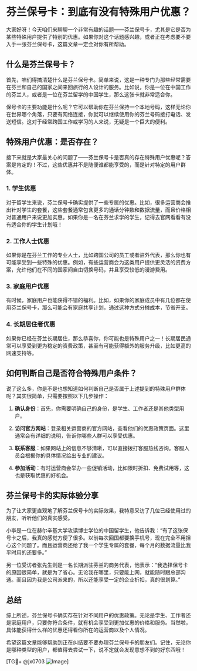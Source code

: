 # 芬兰保号卡：到底有没有特殊用户优惠？

大家好呀！今天咱们来聊聊一个非常有趣的话题——芬兰保号卡，尤其是它是否为某些特殊用户提供了特别的优惠。如果你对这个话题感兴趣，或者正在考虑要不要入手一张芬兰保号卡，这篇文章一定会对你有所帮助。

## 什么是芬兰保号卡？

首先，咱们得搞清楚什么是芬兰保号卡。简单来说，这是一种专门为那些经常需要在芬兰和自己的国家之间来回旅行的人设计的服务。比如说，你是一位在中国工作的芬兰人，或者是一位在芬兰留学的中国学生，那么这张卡就非常适合你。

保号卡的主要功能是什么呢？它可以帮助你在芬兰保持一个本地号码，这样无论你在世界哪个角落，只要有网络连接，你就可以继续使用你的芬兰号码接打电话、发送短信。这对于经常跨国工作或学习的人来说，无疑是一个巨大的便利。

## 特殊用户优惠：是否存在？

接下来就是大家最关心的问题了——芬兰保号卡是否真的存在特殊用户优惠呢？答案是肯定的！不过，这些优惠并不是随便谁都能享受的，而是针对特定的用户群体。

### 1. 学生优惠

对于留学生来说，芬兰保号卡确实提供了一些专属的优惠。比如，很多运营商会推出针对学生的套餐，这些套餐通常包含更多的通话分钟数和数据流量，而且价格相对普通用户来说更加实惠。如果你是一名在芬兰求学的学生，记得去官网看看有没有适合你的学生计划哦！

### 2. 工作人士优惠

如果你是在芬兰工作的专业人士，比如跨国公司的员工或者驻外代表，那么你也有可能享受到一些特殊的优惠。例如，有些运营商会为这类用户提供更灵活的资费方案，允许他们在不同的国家间自由切换号码，并且享受较低的漫游费用。

### 3. 家庭用户优惠

有时候，家庭用户也能获得不错的福利。比如，如果你的家庭成员中有几位都在使用芬兰保号卡，那么可能会有家庭共享计划，通过这种方式分摊成本，节省开支。

### 4. 长期居住者优惠

如果你已经在芬兰长期居住，那么恭喜你，你可能也是特殊用户之一！长期居民通常可以享受到更为稳定的资费政策，甚至有可能获得额外的服务升级，比如更高的网速支持等。

## 如何判断自己是否符合特殊用户条件？

说了这么多，你是不是也想知道如何判断自己是否属于上述提到的特殊用户群体呢？其实很简单，只需要按照以下几步操作：

1. **确认身份**：首先，你需要明确自己的身份，是学生、工作者还是其他类型用户。
   
2. **访问官方网站**：登录相关运营商的官方网站，查看他们的优惠政策页面。这里通常会有详细的说明，告诉你哪些人群可以享受优惠。

3. **联系客服**：如果网站上的信息不够清晰，可以直接拨打客服热线咨询。客服人员会根据你的具体情况给出专业的建议。

4. **参加活动**：有时运营商会举办一些促销活动，比如限时折扣、免费试用等，这也是获取优惠的好机会。

## 芬兰保号卡的实际体验分享

为了让大家更直观地了解芬兰保号卡的实际效果，我特意采访了几位已经使用过的朋友，听听他们的真实感受。

小李是一位在赫尔辛基大学攻读博士学位的中国留学生，他告诉我：“有了这张保号卡之后，我真的感觉方便了很多。以前每次回国都要换手机号，现在完全不用担心这个问题了。而且运营商还给了我一个学生专属的套餐，每个月的数据流量比我平时用的还要多。”

另一位受访者张先生则是一名长期派驻芬兰的商务代表，他表示：“我选择保号卡的原因很简单，就是为了省心。无论我在哪里，只要能上网，就能随时跟总部沟通。而且因为我是公司派来的，所以还能享受一定的企业折扣，真的很划算。”

## 总结

综上所述，芬兰保号卡确实存在针对不同用户的优惠政策。无论是学生、工作者还是家庭用户，只要你符合条件，就有机会享受到更加优惠的价格和服务。当然啦，具体能获得什么样的优惠还得看你所在的运营商以及个人情况。

希望这篇文章能够帮助到正在纠结要不要办理芬兰保号卡的朋友们。记住，无论你是哪种类型的用户，都值得去尝试一下，说不定就会发现意想不到的好东西哦！

[TG💪+ @jx0703 ![Image](https://github.com/user-attachments/assets/dbca1d08-cadb-493c-b0ec-ad6f7a83f270)]